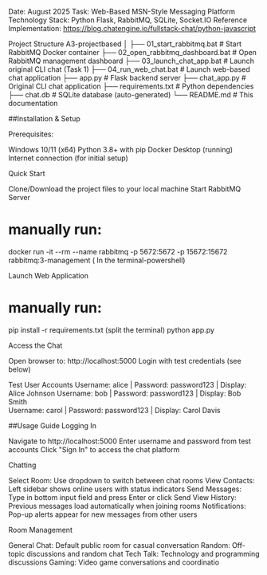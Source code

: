 Date: August 2025
Task: Web-Based MSN-Style Messaging Platform
Technology Stack: Python Flask, RabbitMQ, SQLite, Socket.IO
Reference Implementation: https://blog.chatengine.io/fullstack-chat/python-javascript

 Project Structure
A3-projectbased
│
├── 01_start_rabbitmq.bat              # Start RabbitMQ Docker container
├── 02_open_rabbitmq_dashboard.bat     # Open RabbitMQ management dashboard
├── 03_launch_chat_app.bat             # Launch original CLI chat (Task 1)
├── 04_run_web_chat.bat               # Launch web-based chat application
├── app.py                            # Flask backend server
├── chat_app.py                       # Original CLI chat application
├── requirements.txt                  # Python dependencies
├── chat.db                          # SQLite database (auto-generated)
└── README.md                        # This documentation

##Installation & Setup

Prerequisites:

Windows 10/11 (x64)
Python 3.8+ with pip
Docker Desktop (running)
Internet connection (for initial setup)

Quick Start

Clone/Download the project files to your local machine
Start RabbitMQ Server

# manually run:
docker run -it --rm --name rabbitmq -p 5672:5672 -p 15672:15672 rabbitmq:3-management ( In the terminal-powershell)

Launch Web Application
# manually run:
pip install -r requirements.txt (split the terminal)
python app.py

Access the Chat

Open browser to: http://localhost:5000
Login with test credentials (see below)



Test User Accounts
Username: alice    | Password: password123 | Display: Alice Johnson
Username: bob      | Password: password123 | Display: Bob Smith  
Username: carol    | Password: password123 | Display: Carol Davis

##Usage Guide
Logging In

Navigate to http://localhost:5000
Enter username and password from test accounts
Click "Sign In" to access the chat platform

Chatting

Select Room: Use dropdown to switch between chat rooms
View Contacts: Left sidebar shows online users with status indicators
Send Messages: Type in bottom input field and press Enter or click Send
View History: Previous messages load automatically when joining rooms
Notifications: Pop-up alerts appear for new messages from other users

Room Management

General Chat: Default public room for casual conversation
Random: Off-topic discussions and random chat
Tech Talk: Technology and programming discussions
Gaming: Video game conversations and coordinatio
